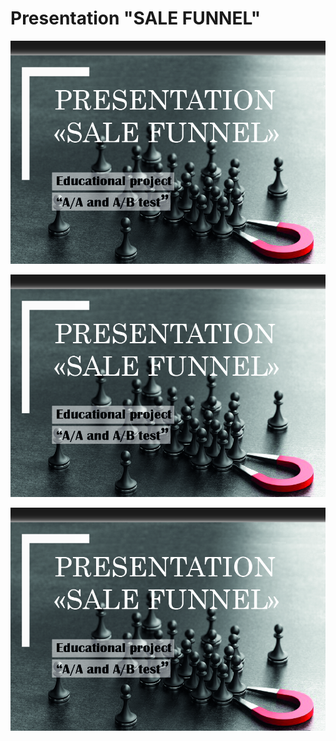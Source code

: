 # Presentation "SALE FUNNEL"
 [![Presentation_01](https://github.com/aegorovspb/yandex_data_analyst_projects_eng/blob/main/08_aab_test_presentation/presentation%20sale%20funnel_01.jpg)](https://github.com/aegorovspb/)

 [![Presentation_02](https://github.com/aegorovspb/yandex_data_analyst_projects_eng/blob/main/08_aab_test_presentation/presentation%20sale%20funnel_01.jpg)](https://github.com/aegorovspb/)

 [![Presentation_03](https://github.com/aegorovspb/yandex_data_analyst_projects_eng/blob/main/08_aab_test_presentation/presentation%20sale%20funnel_01.jpg)](https://github.com/aegorovspb/)

